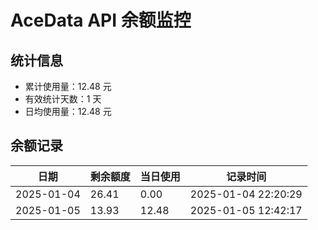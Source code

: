 # AceData API 余额监控

## 统计信息
- 累计使用量：12.48 元
- 有效统计天数：1 天
- 日均使用量：12.48 元

## 余额记录
|日期|剩余额度|当日使用|记录时间|
|---|---|---|---|
|2025-01-04|26.41|0.00|2025-01-04 22:20:29|
|2025-01-05|13.93|12.48|2025-01-05 12:42:17|

